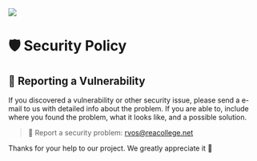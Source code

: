 <img src="https://github.com/RubenTheCoder/Shunji-Railways-GitHub/assets/130549492/61ea2e66-4484-444b-b396-062807031ea2">

# 🛡 Security Policy

## 🚨 Reporting a Vulnerability

If you discovered a vulnerability or other security issue, please send a e-mail to us with detailed info about the problem.
If you are able to, include where you found the problem, what it looks like, and a possible solution.
> 📧 Report a security problem: rvos@reacollege.net

Thanks for your help to our project. We greatly appreciate it 🙂
